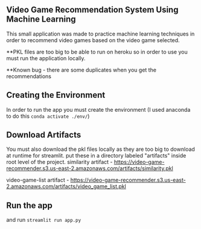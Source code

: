 ## Video Game Recommendation System Using Machine Learning
This small application was made to practice machine learning techniques in order to recommend video games
based on the video game selected. 

**PKL files are too big to be able to run on heroku so in order to use you must run the application locally.

**Known bug - there are some duplicates when you get the recommendations

## Creating the Environment
In order to run the app you must create the environment (I used anaconda to do this `conda activate ./env/`) 

## Download Artifacts
You must also download the pkl files locally as they are too big to download at runtime for streamlit.
put these in a directory labeled "artifacts" inside root level of the project.
similarity artifact - https://video-game-recommender.s3.us-east-2.amazonaws.com/artifacts/similarity.pkl

video-game-list artifact - https://video-game-recommender.s3.us-east-2.amazonaws.com/artifacts/video_game_list.pkl

## Run the app
and run `streamlit run app.py`
